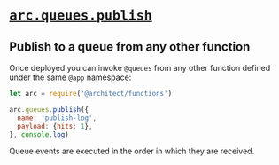 # <a id=arc.queues.publish href=#arc.queues.publish>`arc.queues.publish`</a>

## Publish to a queue from any other function

Once deployed you can invoke `@queues` from any other function defined under the same `@app` namespace:

```javascript
let arc = require('@architect/functions')

arc.queues.publish({
  name: 'publish-log',
  payload: {hits: 1},
}, console.log)
```

Queue events are executed in the order in which they are received. 
